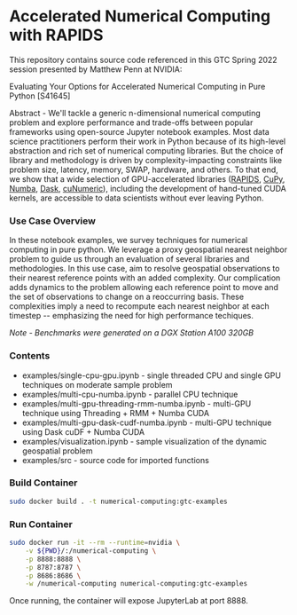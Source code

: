 # Accelerated Numerical Computing with RAPIDS

This repository contains source code referenced in this GTC Spring 2022 session presented by Matthew Penn at NVIDIA:

Evaluating Your Options for Accelerated Numerical Computing in Pure Python [S41645]

Abstract - We'll tackle a generic n-dimensional numerical computing problem and explore performance and trade-offs between popular frameworks using open-source Jupyter notebook examples. Most data science practitioners perform their work in Python because of its high-level abstraction and rich set of numerical computing libraries. But the choice of library and methodology is driven by complexity-impacting constraints like problem size, latency, memory, SWAP, hardware, and others. To that end, we show that a wide selection of GPU-accelerated libraries ([RAPIDS](https://rapids.ai/start.html), [CuPy](https://cupy.dev/), [Numba](https://numba.pydata.org/numba-doc/latest/cuda/index.html), [Dask](https://docs.rapids.ai/api/dask-cuda/stable/api.html), [cuNumeric](https://github.com/nv-legate/cunumeric)), including the development of hand-tuned CUDA kernels, are accessible to data scientists without ever leaving Python.

### **Use Case Overview**

In these notebook examples, we survey techniques for numerical computing in pure python. We leverage a proxy geospatial nearest neighbor problem to guide us through an evaluation of several libraries and methodologies. In this use case, aim to resolve geospatial observations to their nearest reference points with an added complexity. Our complication adds dynamics to the problem allowing each reference point to move and the set of observations to change on a reoccurring basis. These complexities imply a need to recompute each nearest neighbor at each timestep -- emphasizing the need for high performance techiques. 

*Note - Benchmarks were generated on a DGX Station A100 320GB*

### **Contents**

- examples/single-cpu-gpu.ipynb - single threaded CPU and single GPU techniques on moderate sample problem
- examples/multi-cpu-numba.ipynb - parallel CPU technique
- examples/multi-gpu-threading-rmm-numba.ipynb - multi-GPU technique using Threading + RMM + Numba CUDA
- examples/multi-gpu-dask-cudf-numba.ipynb - multi-GPU technique using Dask cuDF + Numba CUDA
- examples/visualization.ipynb - sample visualization of the dynamic geospatial problem
- examples/src - source code for imported functions

### **Build Container**<br>

```sh
sudo docker build . -t numerical-computing:gtc-examples
```

### **Run Container**<br>

```sh
sudo docker run -it --rm --runtime=nvidia \
    -v ${PWD}/:/numerical-computing \
    -p 8888:8888 \
    -p 8787:8787 \
    -p 8686:8686 \
    -w /numerical-computing numerical-computing:gtc-examples
```

Once running, the container will expose JupyterLab at port 8888.

